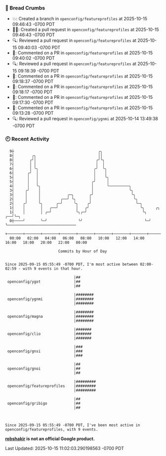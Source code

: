 ### 🍞 Bread Crumbs

 * 💥: Created a branch in `openconfig/featureprofiles` at 2025-10-15 09:46:43 -0700 PDT
 * ✍🏼: Created a pull request in `openconfig/featureprofiles` at 2025-10-15 09:46:43 -0700 PDT
 * 🔍: Reviewed a pull request in  `openconfig/featureprofiles` at 2025-10-15 09:40:03 -0700 PDT
 * 💬: Commented on a PR in  `openconfig/featureprofiles` at 2025-10-15 09:40:02 -0700 PDT
 * 🔍: Reviewed a pull request in  `openconfig/featureprofiles` at 2025-10-15 09:18:39 -0700 PDT
 * 💬: Commented on a PR in  `openconfig/featureprofiles` at 2025-10-15 09:18:37 -0700 PDT
 * 💬: Commented on a PR in  `openconfig/featureprofiles` at 2025-10-15 09:18:17 -0700 PDT
 * 💬: Commented on a PR in  `openconfig/featureprofiles` at 2025-10-15 09:17:30 -0700 PDT
 * 💬: Commented on a PR in  `openconfig/featureprofiles` at 2025-10-15 09:13:28 -0700 PDT
 * 🔍: Reviewed a pull request in  `openconfig/ygnmi` at 2025-10-14 13:49:38 -0700 PDT

### 🕘 Recent Activity
```
  9┼                                      ╭╮
  8┤        ╭╮                            ││
  8┤       ╭╯│                           ╭╯╰╮
  7┤       │ │                           │  │
  6┤       │ ╰╮                         ╭╯  ╰╮
  6┤      ╭╯  │                         │    │
  5┤      │   │                         │    ╰╮
  5┤      │   │                        ╭╯     │
  4┤      │   ╰╮                       │      ╰─────────╮
  3┤     ╭╯    │                       │                ╰╮
  3┤     │     │            ╭─╮       ╭╯                 ╰╮
  2┤     │     │         ╭──╯ ╰╮      │                   ╰╮
  2┤    ╭╯     ╰╮      ╭─╯     ╰╮    ╭╯                    ╰─╮
  1┤    │       │   ╭──╯        │   ╭╯                       ╰╮     ╭╮
  1┤    │       │ ╭─╯           ╰╮╭─╯                         ╰╮ ╭──╯╰─╮
  0┼────╯       ╰─╯              ╰╯                            ╰─╯     ╰───────────────────────────────
    +───────+───────+───────+───────+───────+───────+───────+───────+───────+───────+───────+───────+────
  00:00   02:00   04:00   06:00   08:00   10:00   12:00   14:00   16:00   18:00   20:00   22:00   00:00   

						Commits by Hour of Day


Since 2025-09-15 05:55:49 -0700 PDT, I'm most active between 02:00-02:59 - with 9 events in that hour.

```



```
                               |##
 openconfig/ygot               |##
                               |##

                               |########
 openconfig/ygnmi              |########
                               |########

                               |########
 openconfig/magna              |########
                               |########

                               |#######
 openconfig/clio               |#######
                               |#######

                               |###
 openconfig/gnsi               |###
                               |###

                               |##
 openconfig/gnoi               |##
                               |##

                               |#########
 openconfig/featureprofiles    |#########
                               |#########

                               |##
 openconfig/gribigo            |##
                               |##



Since 2025-09-15 05:55:49 -0700 PDT, I've been most active in openconfig/featureprofiles, with 9 events.

```
**[robshakir](mailto:robjs@google.com) is not an official Google product.**  


Last Updated: 2025-10-15 11:02:03.290198563 -0700 PDT
